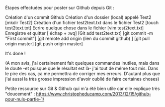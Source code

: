 Étapes effectuées pour poster sur Github depuis Git : 

Création d'un commit Github
Création d'un dossier (local) appelé Test2 [mkdir Test2]
Création d'un fichier test2text.txt dans le fichier Test2 [touch test2text.txt]
Ecrire quelque chose dans le fichier [vim test2text.txt]
Enregistre et quitter [ échap + :wq]
[Git add test2text.txt]
[git commit -m "First commit"]
[git remote add origin (lien du commit github) ]
[git pull origin master]
[git push origin master]

It's done ! 

(A mon avis, j'ai certainement fait quelques commandes inutiles, mais dans le doute -et puisque que le résultat est là- j'ai tout de même tout mis. Dans le pire des cas, ça me permettra de corriger mes erreurs. D'autant plus que j'ai aussi la très grosse impression d'avoir oublié de faire certaines choses)

Petite ressource sur Git & Github qui m'a été bien utile car elle explique très "doucement" : https://www.christopheducamp.com/2013/12/15/github-pour-nuls-partie-1/
